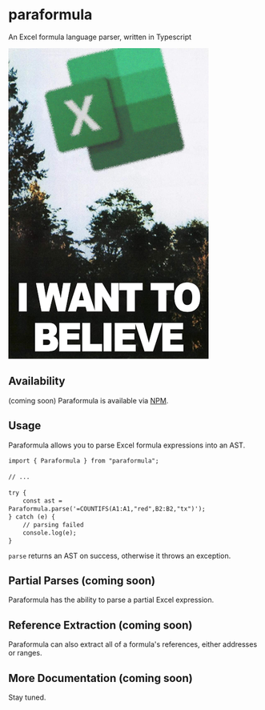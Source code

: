 # paraformula

An Excel formula language parser, written in Typescript

![A blurry picture of the Excel logo flying over some trees.](assets/i_want_to_excel.png)

## Availability

(coming soon) Paraformula is available via [NPM](https://npmjs.org).

## Usage

Paraformula allows you to parse Excel formula expressions into an AST.

```
import { Paraformula } from "paraformula";

// ...

try {
    const ast = Paraformula.parse('=COUNTIFS(A1:A1,"red",B2:B2,"tx")');
} catch (e) {
    // parsing failed
    console.log(e);
}

```

`parse` returns an AST on success, otherwise it throws an exception.

## Partial Parses (coming soon)

Paraformula has the ability to parse a partial Excel expression.

## Reference Extraction (coming soon)

Paraformula can also extract all of a formula's references, either addresses or ranges.

## More Documentation (coming soon)

Stay tuned.
